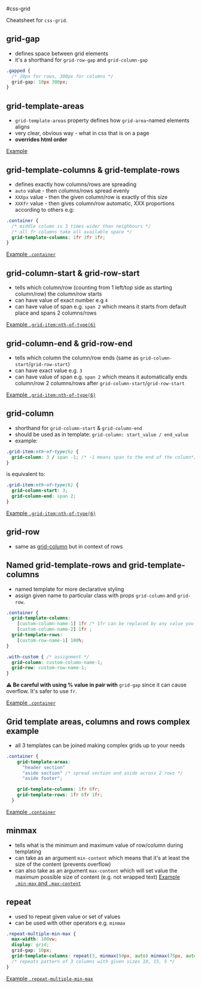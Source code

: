 #css-grid

Cheatsheet for `css-grid`.
## grid-gap
- defines space between grid elements
- it's  a shorthand for `grid-row-gap` and `grid-column-gap`
```css
.gapped {
  /* 10px for rows, 300px for columns */
  grid-gap: 10px 300px;
}
```

## grid-template-areas
- `grid-template-areas` property defines how `grid-area`-named elements aligns
- very clear, obvious way - what in css that is on a page
- **overrides html order**

[Example](1_grid-template-areas/index.html)
## grid-template-columns & grid-template-rows
- defines exactly how columns/rows are spreading
- `auto` value - then columns/rows spread evenly
- `XXXpx` value - then the given column/row is exactly of this size
- `XXXfr` value - then gives column/row automatic, XXX proportions according to others e.g:
```css
.container {
  /* middle column is 3 times wider than neighbours */
  /* all fr columns take all available space */
  grid-template-columns: 1fr 3fr 1fr;
}
```

[Example `.container`](2_grid-column_and_grid-row_manipulations/styles.css)

## grid-column-start & grid-row-start
- tells which column/row (counting from 1 left/top side as starting column/row) the column/row starts
- can have value of exact number e.g `4`
- can have value of span e.g. `span 2` which means it starts from default place and spans 2 columns/rows

[Example `.grid-item:nth-of-type(6)`](2_grid-column_and_grid-row_manipulations/styles.css)
## grid-column-end & grid-row-end
- tells which column the column/row ends (same as `grid-column-start`/`grid-row-start`)
- can have exact value e.g. `3`
- can have value of span e.g. `span 2` which means it automatically ends column/row 2 columns/rows after `grid-column-start`/`grid-row-start`

[Example `.grid-item:nth-of-type(6)`](2_grid-column_and_grid-row_manipulations/styles.css)
## grid-column
- shorthand for `grid-column-start` & `grid-column-end`
- should be used as in template: `grid-column: start_value / end_value`
- example: 
```css
.grid-item:nth-of-type(6) {
  grid-column: 3 / span -1; /* -1 means span to the end of the column*/
}
```
is equivalent to: 
```css
.grid-item:nth-of-type(6) {
  grid-column-start: 3; 
  grid-column-end: span 2;
}
```
[Example `.grid-item:nth-of-type(6)`](2_grid-column_and_grid-row_manipulations/styles.css)

## grid-row
- same as [grid-column](##grid-column) but in context of rows

## Named grid-template-rows and grid-template-columns

- named template for more declarative styling
- assign given name to particular class with props `grid-column` and `grid-row`.

```css
.container {
  grid-template-columns: 
    [custom-column-name-1] 1fr /* 1fr can be replaced by any value you want */
    [custom-column-name-2] 1fr ;
  grid-template-rows: 
    [custom-row-name-1] 100%;
}

.with-custom { /* assignment */
  grid-column: custom-column-name-1; 
  grid-row: custom-row-name-1;
}
```

**⚠ Be careful with using % value in pair with** `grid-gap` since it can cause overflow. It's safer to use `fr`.

[Example `.container`](3_grid-template_named/styles.css)

## Grid template areas, columns and rows complex example

- all 3 templates can be joined making complex grids up to your needs
```css
.container {
    grid-template-areas:
      "header section"
      "aside section" /* spread section and aside across 2 rows */
      "aside footer";

    grid-template-columns: 1fr 6fr;
    grid-template-rows: 1fr 6fr 1fr;
  }
```

[Example `.container`](4_grid-template_complex/styles.css)

## minmax

- tells what is the minimum and maximum value of row/column during templating
- can take as an argument `min-content` which means that it's at least the size of the content (prevents overflow)
- can also take as an argument `max-content` which will set value the maximum possible size of content (e.g. not wrapped text)
[Example `.min-max` and `.max-content`](5_dynamic_sizing/styles.css)

## repeat
- used to repeat given value or set of values
- can be used with other operators e.g. `minmax`

```css
.repeat-multiple-min-max {
  max-width: 100vw;
  display: grid;
  grid-gap: 10px;
  grid-template-columns: repeat(3, minmax(50px, auto) minmax(75px, auto) minmax(25px, auto)); 
  /* repeats pattern of 3 columns with given sizes 10, 15, 5 */
}
```

[Example `.repeat-multiple-min-max`](5_dynamic_sizing/styles.css)

